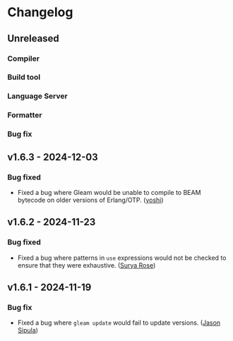 # Changelog


## Unreleased

### Compiler

### Build tool

### Language Server

### Formatter

### Bug fix

## v1.6.3 - 2024-12-03

### Bug fixed

- Fixed a bug where Gleam would be unable to compile to BEAM bytecode on older
  versions of Erlang/OTP.
  ([yoshi](https://github.com/joshi-monster))

## v1.6.2 - 2024-11-23

### Bug fixed

- Fixed a bug where patterns in `use` expressions would not be checked to ensure that
  they were exhaustive.
  ([Surya Rose](https://github.com/GearsDatapacks))

## v1.6.1 - 2024-11-19

### Bug fix

- Fixed a bug where `gleam update` would fail to update versions.
  ([Jason Sipula](https://github.com/SnakeDoc))
